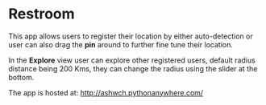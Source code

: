 # Restroom

This app allows users to register their location by either auto-detection or user can also drag the **pin** 
around to further fine tune their location.

In the **Explore** view user can explore other registered users, default radius distance being 200 Kms, they can
change the radius using the slider at the bottom.

The app is hosted at: http://ashwch.pythonanywhere.com/
